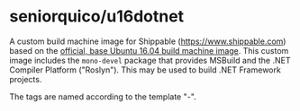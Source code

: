 # seniorquico/u16dotnet

A custom build machine image for Shippable (https://www.shippable.com) based on the [official, base Ubuntu 16.04 build machine image](https://hub.docker.com/r/drydock/u16/). This custom image includes the `mono-devel` package that provides MSBuild and the .NET Compiler Platform ("Roslyn"). This may be used to build .NET Framework projects.

The tags are named according to the template "<Base Image Tag>-<Mono Package Version>".
